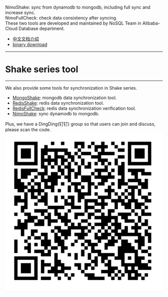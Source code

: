 NimoShake: sync from dynamodb to mongodb, including full sync and increase sync.<br>
NimoFullCheck: check data consistency after syncing.<br>
These two tools are developed and maintained by NoSQL Team in Alibaba-Cloud Database department.<br>

* [中文文档介绍](https://yq.aliyun.com/articles/717439)
* [binary download](https://github.com/alibaba/NimoShake/releases)

---
# Shake series tool
---
We also provide some tools for synchronization in Shake series.<br>

* [MongoShake](https://github.com/aliyun/MongoShake): mongodb data synchronization tool.
* [RedisShake](https://github.com/aliyun/RedisShake): redis data synchronization tool.
* [RedisFullCheck](https://github.com/aliyun/RedisFullCheck): redis data synchronization verification tool.
* [NimoShake](https://github.com/alibaba/NimoShake): sync dynamodb to mongodb.

Plus, we have a DingDing(钉钉) group so that users can join and discuss, please scan the code.
![DingDing](resources/dingding_group.png)<br>


